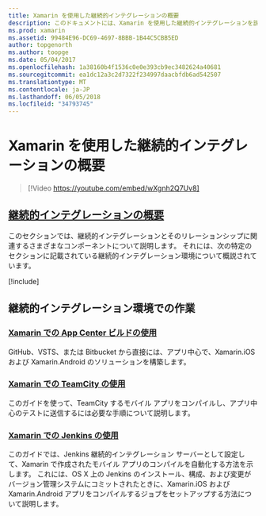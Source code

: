 ```yaml
---
title: Xamarin を使用した継続的インテグレーションの概要
description: このドキュメントには、Xamarin を使用した継続的インテグレーションを説明するガイドへのリンクがします。 リンクされたコンテンツは、継続的インテグレーションの概要を説明し、Center ビルドのアプリ、TeamCity、および Jenkins を説明します。
ms.prod: xamarin
ms.assetid: 99484E96-DC69-4697-8BBB-1B44C5CBB5ED
author: topgenorth
ms.author: toopge
ms.date: 05/04/2017
ms.openlocfilehash: 1a38160b4f1536c0e0e393cb9ec3482624a40681
ms.sourcegitcommit: ea1dc12a3c2d7322f234997daacbfdb6ad542507
ms.translationtype: MT
ms.contentlocale: ja-JP
ms.lasthandoff: 06/05/2018
ms.locfileid: "34793745"
---
```

# <a name="introduction-to-continuous-integration-with-xamarin"></a>Xamarin を使用した継続的インテグレーションの概要

> [!Video https://youtube.com/embed/wXgnh2Q7Uv8]

##  <a name="introduction-to-continuous-integrationtoolsciintro-to-cimd"></a>[継続的インテグレーションの概要](~/tools/ci/intro-to-ci.md)

このセクションでは、継続的インテグレーションとそのリレーションシップに関連するさまざまなコンポーネントについて説明します。 それには、次の特定のセクションに記載されている継続的インテグレーション環境について概説されています。

[!include[](~/tools/ci/includes/firewall-information.md)]

## <a name="working-with-continuous-integration-environments"></a>継続的インテグレーション環境での作業

### <a name="using-app-center-build-with-xamarinappcenterbuildxamarin"></a>[Xamarin での App Center ビルドの使用](/appcenter/build/xamarin/)

GitHub、VSTS、または Bitbucket から直接には、アプリ中心で、Xamarin.iOS および Xamarin.Android のソリューションを構築します。

### <a name="using-teamcity-with-xamarintoolsciteamcitymd"></a>[Xamarin での TeamCity の使用](~/tools/ci/teamcity.md)

このガイドを使って、TeamCity するモバイル アプリをコンパイルし、アプリ中心のテストに送信するには必要な手順について説明します。

### <a name="using-jenkins-with-xamarintoolscijenkins-walkthroughmd"></a>[Xamarin での Jenkins の使用](~/tools/ci/jenkins-walkthrough.md)

このガイドでは、Jenkins 継続的インテグレーション サーバーとして設定して、Xamarin で作成されたモバイル アプリのコンパイルを自動化する方法を示します。 これには、OS X 上の Jenkins のインストール、構成、および変更がバージョン管理システムにコミットされたときに、Xamarin.iOS および Xamarin.Android アプリをコンパイルするジョブをセットアップする方法について説明します。
